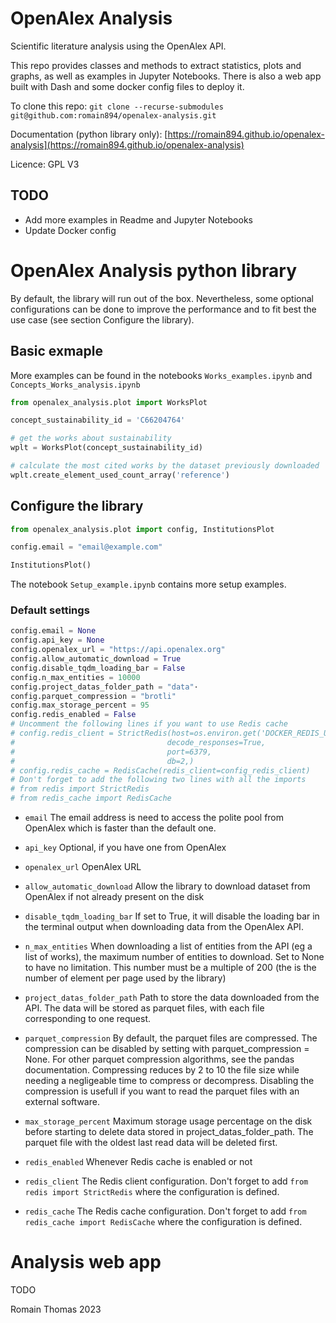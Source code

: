 # OpenAlex Analysis

Scientific literature analysis using the OpenAlex API.

This repo provides classes and methods to extract statistics, plots and graphs, as well as examples in Jupyter Notebooks. There is also a web app built with Dash and some docker config files to deploy it.

To clone this repo: `git clone --recurse-submodules git@github.com:romain894/openalex-analysis.git`

Documentation (python library only): [https://romain894.github.io/openalex-analysis](https://romain894.github.io/openalex-analysis)

Licence: GPL V3

## TODO

  - Add more examples in Readme and Jupyter Notebooks
  - Update Docker config

# OpenAlex Analysis python library

By default, the library will run out of the box. Nevertheless, some optional configurations can be done to improve the performance and to fit best the use case (see section Configure the library).

## Basic exmaple

More examples can be found in the notebooks `Works_examples.ipynb` and `Concepts_Works_analysis.ipynb`

```python
from openalex_analysis.plot import WorksPlot

concept_sustainability_id = 'C66204764'

# get the works about sustainability
wplt = WorksPlot(concept_sustainability_id)

# calculate the most cited works by the dataset previously downloaded
wplt.create_element_used_count_array('reference')

```

## Configure the library

```python
from openalex_analysis.plot import config, InstitutionsPlot

config.email = "email@example.com"

InstitutionsPlot()
```

The notebook `Setup_example.ipynb` contains more setup examples.

### Default settings

```python
config.email = None
config.api_key = None
config.openalex_url = "https://api.openalex.org"
config.allow_automatic_download = True
config.disable_tqdm_loading_bar = False
config.n_max_entities = 10000
config.project_datas_folder_path = "data"·
config.parquet_compression = "brotli"
config.max_storage_percent = 95
config.redis_enabled = False
# Uncomment the following lines if you want to use Redis cache
# config.redis_client = StrictRedis(host=os.environ.get('DOCKER_REDIS_URL', "localhost"),
#                                  decode_responses=True,
#                                  port=6379,
#                                  db=2,)
# config.redis_cache = RedisCache(redis_client=config_redis_client)
# Don't forget to add the following two lines with all the imports
# from redis import StrictRedis
# from redis_cache import RedisCache
```

- `email` The email address is need to access the polite pool from OpenAlex which is faster than the default one.

- `api_key` Optional, if you have one from OpenAlex

- `openalex_url` OpenAlex URL

- `allow_automatic_download` Allow the library to download dataset from OpenAlex if not already present on the disk

- `disable_tqdm_loading_bar` If set to True, it will disable the loading bar in the terminal output when downloading data from the OpenAlex API.

- `n_max_entities` When downloading a list of entities from the API (eg a list of works), the maximum number of entities to download. Set to None to have no limitation. This number must be a multiple of 200 (the is the number of element per page used by the library)

- `project_datas_folder_path` Path to store the data downloaded from the API. The data will be stored as parquet files, with each file corresponding to one request.

- `parquet_compression` By default, the parquet files are compressed. The compression can be disabled by setting with parquet_compression = None. For other parquet compression algorithms, see the pandas documentation. Compressing reduces by 2 to 10 the file size while needing a negligeable time to compress or decompress. Disabling the compression is usefull if you want to read the parquet files with an external software.

- `max_storage_percent` Maximum storage usage percentage on the disk before starting to delete data stored in project_datas_folder_path. The parquet file with the oldest last read data will be deleted first.

- `redis_enabled` Whenever Redis cache is enabled or not

- `redis_client` The Redis client configuration. Don't forget to add `from redis import StrictRedis` where the configuration is defined.

- `redis_cache` The Redis cache configuration. Don't forget to add `from redis_cache import RedisCache` where the configuration is defined.



# Analysis web app

TODO


Romain Thomas 2023